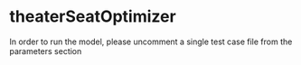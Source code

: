 # theaterSeatOptimizer

In order to run the model, please uncomment a single test case file from the parameters section